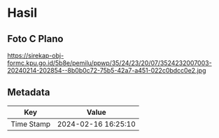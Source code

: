 # Hasil

## Foto C Plano

https://sirekap-obj-formc.kpu.go.id/5b8e/pemilu/ppwp/35/24/23/20/07/3524232007003-20240214-202854--8b0b0c72-75b5-42a7-a451-022c0bdcc0e2.jpg


## Metadata

| Key        | Value               |
| ---------- | ------------------- |
| Time Stamp | 2024-02-16 16:25:10 |



